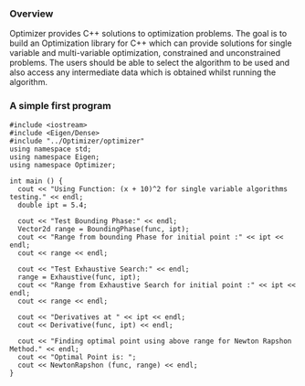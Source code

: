 ### Overview

Optimizer provides C++ solutions to optimization problems.  The goal is to build an Optimization library for C++ which can provide solutions for single variable and multi-variable optimization, constrained and unconstrained problems. The users should be able to select the algorithm to be used and also access any intermediate data which is obtained whilst running the algorithm.

### A simple first program

```
#include <iostream>
#include <Eigen/Dense>
#include "../Optimizer/optimizer"
using namespace std;
using namespace Eigen;
using namespace Optimizer;

int main () {
  cout << "Using Function: (x + 10)^2 for single variable algorithms testing." << endl;
  double ipt = 5.4;

  cout << "Test Bounding Phase:" << endl;
  Vector2d range = BoundingPhase(func, ipt);
  cout << "Range from bounding Phase for initial point :" << ipt << endl;
  cout << range << endl;

  cout << "Test Exhaustive Search:" << endl;
  range = Exhaustive(func, ipt);
  cout << "Range from Exhaustive Search for initial point :" << ipt << endl;
  cout << range << endl;

  cout << "Derivatives at " << ipt << endl;
  cout << Derivative(func, ipt) << endl;

  cout << "Finding optimal point using above range for Newton Rapshon Method." << endl;
  cout << "Optimal Point is: ";
  cout << NewtonRapshon (func, range) << endl;
}
```
